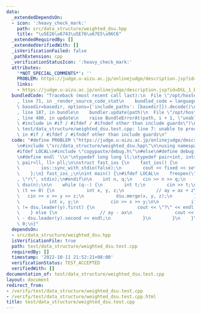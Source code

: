 ```yaml
---
data:
  _extendedDependsOn:
  - icon: ':heavy_check_mark:'
    path: src/data_structure/weighted_dsu.hpp
    title: "\u5E26\u6743\u5E76\u67E5\u96C6"
  _extendedRequiredBy: []
  _extendedVerifiedWith: []
  _isVerificationFailed: false
  _pathExtension: cpp
  _verificationStatusIcon: ':heavy_check_mark:'
  attributes:
    '*NOT_SPECIAL_COMMENTS*': ''
    PROBLEM: https://judge.u-aizu.ac.jp/onlinejudge/description.jsp?id=DSL_1_B
    links:
    - https://judge.u-aizu.ac.jp/onlinejudge/description.jsp?id=DSL_1_B
  bundledCode: "Traceback (most recent call last):\n  File \"/opt/hostedtoolcache/Python/3.10.7/x64/lib/python3.10/site-packages/onlinejudge_verify/documentation/build.py\"\
    , line 71, in _render_source_code_stat\n    bundled_code = language.bundle(stat.path,\
    \ basedir=basedir, options={'include_paths': [basedir]}).decode()\n  File \"/opt/hostedtoolcache/Python/3.10.7/x64/lib/python3.10/site-packages/onlinejudge_verify/languages/cplusplus.py\"\
    , line 187, in bundle\n    bundler.update(path)\n  File \"/opt/hostedtoolcache/Python/3.10.7/x64/lib/python3.10/site-packages/onlinejudge_verify/languages/cplusplus_bundle.py\"\
    , line 400, in update\n    raise BundleErrorAt(path, i + 1, \"unable to process\
    \ #include in #if / #ifdef / #ifndef other than include guards\")\nonlinejudge_verify.languages.cplusplus_bundle.BundleErrorAt:\
    \ test/data_structure/weighted_dsu.test.cpp: line 7: unable to process #include\
    \ in #if / #ifdef / #ifndef other than include guards\n"
  code: "#define PROBLEM \"https://judge.u-aizu.ac.jp/onlinejudge/description.jsp?id=DSL_1_B\"\
    \n#include \"src/data_structure/weighted_dsu.hpp\"\n\nusing namespace std;\n\n\
    #ifdef LOCAL\n#include \"copypaste/debug.h\"\n#else\n#define debug(...) 42\n#endif\n\
    \n#define endl '\\n'\ntypedef long long ll;\ntypedef pair<int, int> pii;\ntypedef\
    \ pair<ll, ll> pll;\n\nstruct fast_ios {\n    fast_ios() {\n        cin.tie(nullptr);\n\
    \        ios::sync_with_stdio(false);\n        cout << fixed << setprecision(10);\n\
    \    };\n} fast_ios_;\n\nint main() {\n#ifdef LOCAL\n    freopen(\"./data.in\"\
    , \"r\", stdin);\n#endif\n\n    int n, q;\n    cin >> n >> q;\n    WeightedDSU<int>\
    \ dsu(n);\n\n    while (q--) {\n        int t;\n        cin >> t;\n        if\
    \ (t == 0) {\n            int x, y, z;\n            // ay = ax + z\n         \
    \   cin >> x >> y >> z;\n            dsu.merge(x, y, z);\n        } else {\n \
    \           int x, y;\n            cin >> x >> y;\n\n            if (dsu.leader(x).first\
    \ != dsu.leader(y).first) {\n                cout << \"?\" << endl;\n        \
    \    } else {\n                // ay - ax\n                cout << dsu.leader(x).second\
    \ - dsu.leader(y).second << endl;\n            }\n        }\n    }\n    return\
    \ 0;\n}"
  dependsOn:
  - src/data_structure/weighted_dsu.hpp
  isVerificationFile: true
  path: test/data_structure/weighted_dsu.test.cpp
  requiredBy: []
  timestamp: '2022-10-11 21:52:21+08:00'
  verificationStatus: TEST_ACCEPTED
  verifiedWith: []
documentation_of: test/data_structure/weighted_dsu.test.cpp
layout: document
redirect_from:
- /verify/test/data_structure/weighted_dsu.test.cpp
- /verify/test/data_structure/weighted_dsu.test.cpp.html
title: test/data_structure/weighted_dsu.test.cpp
---
```

